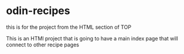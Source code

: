 # odin-recipes
this is for the project from the HTML section of TOP

This is an HTMl project that is going to have a main index page that will connect to other recipe pages

